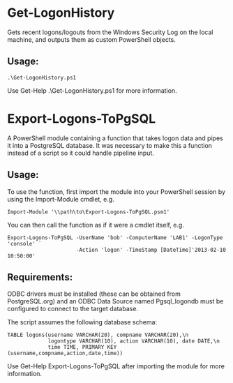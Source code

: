 Get-LogonHistory
================

Gets recent logons/logouts from the Windows Security Log on the local
machine, and outputs them as custom PowerShell objects.

Usage: 
------
	.\Get-LogonHistory.ps1

Use Get-Help .\Get-LogonHistory.ps1 for more information.

Export-Logons-ToPgSQL
=====================

A PowerShell module containing a function that takes logon data and 
pipes it into a PostgreSQL database. It was necessary to make this a
function instead of a script so it could handle pipeline input.

Usage:
------
To use the function, first import the module into your PowerShell
session by using the Import-Module cmdlet, e.g.

	Import-Module '\\path\to\Export-Logons-ToPgSQL.psm1'

You can then call the function as if it were a cmdlet itself, e.g.

	Export-Logons-ToPgSQL -UserName 'bob' -ComputerName 'LAB1' -LogonType 'console' `
						  -Action 'logon' -TimeStamp [DateTime]'2013-02-10 10:50:00'

Requirements:
-------------
ODBC drivers must be installed (these can be obtained from PostgreSQL.org)
and an ODBC Data Source named Pgsql_logondb must be configured to connect to the
target database.

The script assumes the following database schema:

	TABLE logons(username VARCHAR(20), compname VARCHAR(20),\n
				 logontype VARCHAR(10), action VARCHAR(10), date DATE,\n
				 time TIME, PRIMARY KEY (username,compname,action,date,time))

Use Get-Help Export-Logons-ToPgSQL after importing the module for more
information.